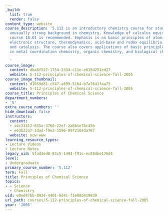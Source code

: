 ```yaml
---
_build:
  list: true
  render: false
content_type: website
course_description: '5.112 is an introductory chemistry course for students with an
  unusually strong background in chemistry. Knowledge of calculus equivalent to MIT
  course 18.01 is recommended. Emphasis is on basic principles of atomic and molecular
  electronic structure, thermodynamics, acid-base and redox equilibria, chemical kinetics,
  and catalysis. The course also covers applications of basic principles to problems
  in metal coordination chemistry, organic chemistry, and biological chemistry.

  '
course_image:
  content: dba8f527-1754-3334-c11e-e615d251ed27
  website: 5-112-principles-of-chemical-science-fall-2005
course_image_thumbnail:
  content: d1059d81-c547-a899-5164-b7a7641faa75
  website: 5-112-principles-of-chemical-science-fall-2005
course_title: Principles of Chemical Science
department_numbers:
- '5'
extra_course_numbers: ''
hide_download: false
instructors:
  content:
  - a4c23312-835a-3760-22ef-2a8b1e76c45b
  - e63b22a7-3dad-f9e2-1596-8972104da787
  website: ocw-www
learning_resource_types:
- Lecture Videos
- Lecture Notes
legacy_uid: 5fad3ed8-83c5-1494-f91c-ec88dbe176d4
level:
- Undergraduate
primary_course_number: '5.112'
term: Fall
title: Principles of Chemical Science
topics:
- - Science
  - Chemistry
uid: e0ed47bb-8934-4401-8d4c-f1e08d419939
url_path: courses/5-112-principles-of-chemical-science-fall-2005
year: '2005'
---
```

